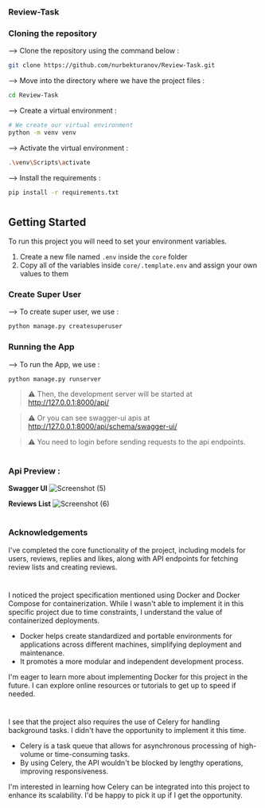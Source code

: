 ### Review-Task

### Cloning the repository

--> Clone the repository using the command below :
```bash
git clone https://github.com/nurbekturanov/Review-Task.git

```

--> Move into the directory where we have the project files : 
```bash
cd Review-Task

```

--> Create a virtual environment :
```bash
# We create our virtual environment
python -m venv venv

```

--> Activate the virtual environment :
```bash
.\venv\Scripts\activate

```

--> Install the requirements :
```bash
pip install -r requirements.txt

```

#

## Getting Started

To run this project you will need to set your environment variables.

1. Create a new file named `.env` inside the `core` folder
2. Copy all of the variables inside `core/.template.env` and assign your own values to them

### Create Super User

--> To create super user, we use :
```bash
python manage.py createsuperuser

```

### Running the App

--> To run the App, we use :
```bash
python manage.py runserver

```

> ⚠ Then, the development server will be started at http://127.0.0.1:8000/api/

> ⚠ Or you can see swagger-ui apis at http://127.0.0.1:8000/api/schema/swagger-ui/

> ⚠ You need to login before sending requests to the api endpoints.

#

### Api Preview :

**Swagger UI**
![Screenshot (5)](https://github.com/nurbekturanov/Review-Task/assets/133900078/024fb099-9488-4305-934e-e8c4946911a9)

**Reviews List**
![Screenshot (6)](https://github.com/nurbekturanov/Review-Task/assets/133900078/69ca545f-2275-4fcc-9921-a7f684f71012)

#

### Acknowledgements
I've completed the core functionality of the project, including models for users, reviews, replies and likes, along with API endpoints for fetching review lists and creating reviews.
#
I noticed the project specification mentioned using Docker and Docker Compose for containerization. While I wasn't able to implement it in this specific project due to time constraints, I understand the value of containerized deployments.
- Docker helps create standardized and portable environments for applications across different machines, simplifying deployment and maintenance.
- It promotes a more modular and independent development process.

I'm eager to learn more about implementing Docker for this project in the future. I can explore online resources or tutorials to get up to speed if needed.
#
I see that the project also requires the use of Celery for handling background tasks. I didn't have the opportunity to implement it this time.
- Celery is a task queue that allows for asynchronous processing of high-volume or time-consuming tasks.
- By using Celery, the API wouldn't be blocked by lengthy operations, improving responsiveness.

I'm interested in learning how Celery can be integrated into this project to enhance its scalability. I'd be happy to pick it up if I get the opportunity.
